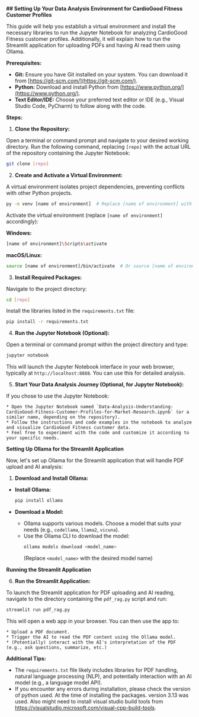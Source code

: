 **## Setting Up Your Data Analysis Environment for CardioGood Fitness Customer Profiles**

This guide will help you establish a virtual environment and install the necessary libraries to run the Jupyter Notebook for analyzing CardioGood Fitness customer profiles. Additionally, it will explain how to run the Streamlit application for uploading PDFs and having AI read them using Ollama.

**Prerequisites:**

* **Git:** Ensure you have Git installed on your system. You can download it from [https://git-scm.com/](https://git-scm.com/).
* **Python:** Download and install Python from [https://www.python.org/](https://www.python.org/).
* **Text Editor/IDE:** Choose your preferred text editor or IDE (e.g., Visual Studio Code, PyCharm) to follow along with the code.

**Steps:**

1. **Clone the Repository:**

  Open a terminal or command prompt and navigate to your desired working directory. Run the following command, replacing `[repo]` with the actual URL of the repository containing the Jupyter Notebook:

  ```bash
  git clone [repo]
  ```

2. **Create and Activate a Virtual Environment:**

  A virtual environment isolates project dependencies, preventing conflicts with other Python projects.

  ```bash
  py -m venv [name of environment]  # Replace [name of environment] with your preferred name (e.g., cardiogood_env)
  ```

  Activate the virtual environment (replace `[name of environment]` accordingly):

  **Windows:**

  ```bash
  [name of environment]\Scripts\activate
  ```

  **macOS/Linux:**

  ```bash
  source [name of environment]/bin/activate  # Or source [name of environment]/venv/bin/activate (depending on your Python version)
  ```

3. **Install Required Packages:**

  Navigate to the project directory:

  ```bash
  cd [repo]
  ```

  Install the libraries listed in the `requirements.txt` file:

  ```bash
  pip install -r requirements.txt
  ```

4. **Run the Jupyter Notebook (Optional):**

  Open a terminal or command prompt within the project directory and type:

  ```bash
  jupyter notebook
  ```

  This will launch the Jupyter Notebook interface in your web browser, typically at `http://localhost:8888`. You can use this for detailed analysis.

5. **Start Your Data Analysis Journey (Optional, for Jupyter Notebook):**

  If you chose to use the Jupyter Notebook:

    * Open the Jupyter Notebook named `Data-Analysis-Understanding-CardioGood-Fitness-Customer-Profiles-for-Market-Research.ipynb` (or a similar name, depending on the repository).
    * Follow the instructions and code examples in the notebook to analyze and visualize CardioGood Fitness customer data.
    * Feel free to experiment with the code and customize it according to your specific needs.

**Setting Up Ollama for the Streamlit Application**

Now, let's set up Ollama for the Streamlit application that will handle PDF upload and AI analysis:

1. **Download and Install Ollama:**

  * **Install Ollama:**
      ```bash
      pip install ollama
      ```

  * **Download a Model:**
      * Ollama supports various models. Choose a model that suits your needs (e.g., `codellama`, `llama2`, `vicuna`).
      * Use the Ollama CLI to download the model:
        ```bash
        ollama models download <model_name> 
        ```
        (Replace `<model_name>` with the desired model name)

**Running the Streamlit Application**

6. **Run the Streamlit Application:**

  To launch the Streamlit application for PDF uploading and AI reading, navigate to the directory containing the `pdf_rag.py` script and run:

  ```bash
  streamlit run pdf_rag.py
  ```

  This will open a web app in your browser. You can then use the app to:

    * Upload a PDF document.
    * Trigger the AI to read the PDF content using the Ollama model.
    * (Potentially) interact with the AI's interpretation of the PDF (e.g., ask questions, summarize, etc.)

**Additional Tips:**

* The `requirements.txt` file likely includes libraries for PDF handling, natural language processing (NLP), and potentially interaction with an AI model (e.g., a language model API).
* If you encounter any errors during installation, please check the version of python used. At the time of installing the packages. version 3.13 was used. Also might need to install visual studio build tools from https://visualstudio.microsoft.com/visual-cpp-build-tools.